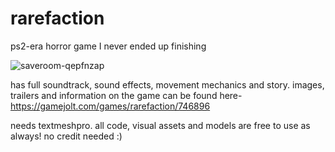 # rarefaction
ps2-era horror game I never ended up finishing

![saveroom-qepfnzap](https://github.com/maxtearney/rarefaction/assets/88261993/f409e8b3-38ff-455c-8de4-3db0398b1263)


has full soundtrack, sound effects, movement mechanics and story.
images, trailers and information on the game can be found here-
https://gamejolt.com/games/rarefaction/746896

needs textmeshpro.
all code, visual assets and models are free to use as always! no credit needed :)
